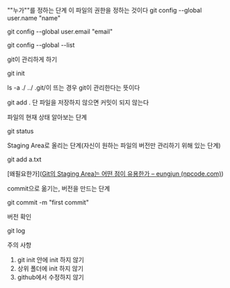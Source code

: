 ""누가""를 정하는 단계
이 파일의 권한을 정하는 것이다
git config --global user.name "name"

git config --global user.email "email"

git config --global --list

git이 관리하게 하기

git init

ls -a
./ ../ .git/이 뜨는 경우 git이 관리한다는 뜻이다

git add .
단 파일을 저장하지 않으면 커밋이 되지 않는다


파일의 현재 상태 알아보는 단계

git status



Staging Area로 올리는 단계(자신이 원하는 파일의 버전만 관리하기 위해 있는 단계)

git add a.txt

[왜필요한가]([Git의 Staging Area는 어떤 점이 유용한가 – eungjun (npcode.com)](https://blog.npcode.com/2012/10/23/git의-staging-area는-어떤-점이-유용한가/))

commit으로 옮기는, 버전을 만드는 단계

git commit -m "first commit"



버전 확인

git log

주의 사항
1. git init 안에 init 하지 않기
2. 상위 폴더에 init 하지 않기
3. github에서 수정하지 않기